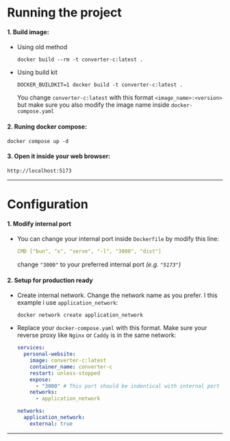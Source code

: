 # Running the project

#### 1. Build image:
  - Using old method
    ```shell
    docker build --rm -t converter-c:latest .
    ```
  - Using build kit
    ```shell
    DOCKER_BUILDKIT=1 docker build -t converter-c:latest .
    ```
    
    You change `converter-c:latest` with this format `<image_name>:<version>` but make sure you also modify the image name inside `docker-compose.yaml`

#### 2. Runing docker compose:
```shell
docker compose up -d
```

#### 3. Open it inside your web browser:
```shell
http://localhost:5173
```
--- 

# Configuration

#### 1. Modify internal port
- You can change your internal port inside `Dockerfile` by modify this line:
  ```yaml
  CMD ["bun", "x", "serve", "-l", "3000", "dist"]
  ```

  change `"3000"` to your preferred internal port *(e.g. `"5173"`)*

#### 2. Setup for production ready
- Create internal network.
  Change the network name as you prefer. I this example i use `application_network`:
  ```shell
  docker network create application_network
  ```

- Replace your `docker-compose.yaml` with this format. 
  Make sure your reverse proxy like `Nginx` or `Caddy` is in the same network:
  ```yaml
  services:
    personal-website:
      image: converter-c:latest
      container_name: converter-c
      restart: unless-stopped
      expose:
        - "3000" # This port should be indentical with internal port inside your Dockerfile
      networks:
        - application_network

  networks:
    application_network:
      external: true
  ```

---